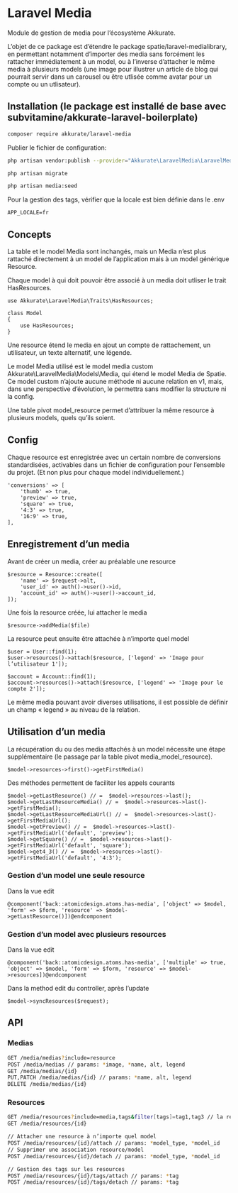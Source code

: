 # Laravel Media

Module de gestion de media pour l’écosystème Akkurate.

L’objet de ce package est d’étendre le package spatie/laravel-medialibrary, en permettant notamment d’importer des media sans forcément les rattacher immédiatement à un model, ou à l’inverse d’attacher le même media à plusieurs models (une image pour illustrer un article de blog qui pourrait servir dans un carousel ou être utlisée comme avatar pour un compte ou un utlisateur).

## Installation (le package est installé de base avec subvitamine/akkurate-laravel-boilerplate)

``` bash
composer require akkurate/laravel-media
```

Publier le fichier de configuration:
```bash
php artisan vendor:publish --provider="Akkurate\LaravelMedia\LaravelMediaServiceProvider" --tag="config"
```

```bash
php artisan migrate
```

```bash
php artisan media:seed
```

Pour la gestion des tags, vérifier que la locale est bien définie dans le .env

```
APP_LOCALE=fr
```

## Concepts

La table et le model Media sont inchangés, mais un Media n’est plus rattaché directement à un model de l’application mais à un model générique Resource.

Chaque model à qui doit pouvoir être associé à un media doit utliser le trait HasResources.

```
use Akkurate\LaravelMedia\Traits\HasResources;

class Model
{
    use HasResources;
}
```

Une resource étend le media en ajout un compte de rattachement, un utilisateur, un texte alternatif, une légende.

Le model Media utilisé est le model media custom Akkurate\LaravelMedia\Models\Media, qui étend le model Media de Spatie. Ce model custom n’ajoute aucune méthode ni aucune relation en v1, mais, dans une perspective d’évolution, le permettra sans modifier la structure ni la config.

Une table pivot model_resource permet d’attribuer la même resource à plusieurs models, quels qu’ils soient.

## Config

Chaque resource est enregistrée avec un certain nombre de conversions standardisées, activables dans un fichier de configuration pour l’ensemble du projet. (Et non plus pour chaque model individuellement.)

```
'conversions' => [
    'thumb' => true,
    'preview' => true,
    'square' => true,
    '4:3' => true,
    '16:9' => true,
],
```

## Enregistrement d’un media

Avant de créer un media, créer au préalable une resource

```
$resource = Resource::create([
    'name' => $request->alt,
    'user_id' => auth()->user()->id,
    'account_id' => auth()->user()->account_id,
]);
```

Une fois la resource créée, lui attacher le media
```
$resource->addMedia($file)
```

La resource peut ensuite être attachée à n’importe quel model
```
$user = User::find(1);
$user->resources()->attach($resource, ['legend' => 'Image pour l’utilisateur 1']);

$account = Account::find(1);
$account->resources()->attach($resource, ['legend' => 'Image pour le compte 2']);
```

Le même media pouvant avoir diverses utilisations, il est possible de définir un champ « legend » au niveau de la relation.

## Utilisation d’un media

La récupération du ou des media attachés à un model nécessite une étape supplémentaire (le passage par la table pivot media_model_resource).

```
$model->resources->first()->getFirstMedia()
```

Des méthodes permettent de faciliter les appels courants
```
$model->getLastResource() // =  $model->resources->last();
$model->getLastResourceMedia() // =  $model->resources->last()->getFirstMedia();
$model->getLastResourceMediaUrl() // =  $model->resources->last()->getFirstMediaUrl();
$model->getPreview() // =  $model->resources->last()->getFirstMediaUrl('default', 'preview');
$model->getSquare() // =  $model->resources->last()->getFirstMediaUrl('default', 'square');
$model->get4_3() // =  $model->resources->last()->getFirstMediaUrl('default', '4:3');
```

### Gestion d’un model une seule resource

Dans la vue edit
```
@component('back::atomicdesign.atoms.has-media', ['object' => $model, 'form' => $form, 'resource' => $model->getLastResource()])@endcomponent
```

### Gestion d’un model avec plusieurs resources

Dans la vue edit
```
@component('back::atomicdesign.atoms.has-media', ['multiple' => true, 'object' => $model, 'form' => $form, 'resource' => $model->resources])@endcomponent
```

Dans la method edit du controller, après l’update
```
$model->syncResources($request);
```

## API

### Medias
```bash
GET /media/medias?include=resource
POST /media/medias // params: *image, *name, alt, legend
GET /media/medias/{id}
PUT,PATCH /media/medias/{id} // params: *name, alt, legend
DELETE /media/medias/{id}
```

### Resources
```bash
GET /media/resources?include=media,tags&filter[tags]=tag1,tag3 // la resource ne remonte que si les deux tags sont attachés
GET /media/resources/{id}

// Attacher une resource à n’importe quel model
POST /media/resources/{id}/attach // params: *model_type, *model_id
// Supprimer une association resource/model
POST /media/resources/{id}/detach // params: *model_type, *model_id

// Gestion des tags sur les resources
POST /media/resources/{id}/tags/attach // params: *tag
POST /media/resources/{id}/tags/detach // params: *tag
```
